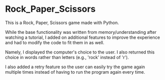# Rock_Paper_Scissors
This is a Rock, Paper, Scissors game made with Python.

While the base functionality was written from memory/understanding after watching a tutorial, I added on additional features to improve the experience and had to modify the code to fit them in as well.

Namely, I displayed the computer's choice to the user. I also returned this choice in words rather than letters (e.g., 'rock' instead of 'r').

I also added a retry feature so the user can easily try the game again multiple times instead of having to run the program again every time.
